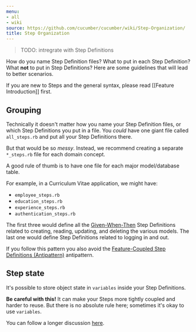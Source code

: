 ```yaml
---
menu:
- all
- wiki
source: https://github.com/cucumber/cucumber/wiki/Step-Organization/
title: Step Organization
---
```


> TODO: intregrate with Step Definitions

How do you name Step Definition files? What to put in each Step Definition? What **not** to put in Step Definitions? Here are some guidelines that will lead to better scenarios. 

If you are new to Steps and the general syntax, please read [[Feature Introduction]] first.

## Grouping

Technically it doesn't matter how you name your Step Definition files, or which Step Definitions you put in a file. You *could* have one giant file called `all_steps.rb` and put all your Step Definitions there. 

But that would be so *messy*. Instead, we recommend creating a separate `*_steps.rb` file for each domain concept. 

A good rule of thumb is to have one file for each major model/database table. 

For example, in a Curriculum Vitae application, we might have:

- `employee_steps.rb`
- `education_steps.rb`
- `experience_steps.rb`
- `authentication_steps.rb`

The first three would define all the [Given-When-Then](/gherkin/given-when-then/) Step Definitions related to creating, reading, updating, and deleting the various models. The last one would define Step Definitions related to logging in and out.

If you follow this pattern you also avoid the [Feature-Coupled Step Definitions (Antipattern)](/cucumber/feature-coupled-step-definitions-antipattern/) antipattern.

## Step state

It's possible to store object state in `variables` inside your Step Definitions. 

**Be careful with this!**  It can make your Steps more tightly coupled and harder to reuse. But there is no absolute rule here; sometimes it's okay to use `variables`. 

You can follow a longer discussion [here](http://www.mail-archive.com/rspec-users@rubyforge.org/msg06268.html).
